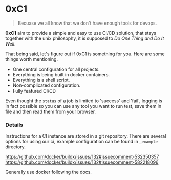 # 0xC1

> Becuase we all know that we don't have enough tools for devops.

**0xC1** aim to provide a simple and easy to use CI/CD solution, that stays together with the unix philosophy, it is supposed to _Do One Thing and Do It Well_.

That being said, let's figure out if 0xC1 is something for you. Here are some things worth mentioning.

 - One central configuration for all projects.
 - Everything is being built in docker containers.
 - Everything is a shell script.
 - Non-complicated configuration.
 - Fully featured CI/CD

Even thought the `status` of a job is limited to 'success' and 'fail', logging is in fact possible so you can use any tool you want to run test, save them in file and then read them from your browser.

### Details

Instructions for a CI instance are stored in a git repository.
There are several options for using our ci, example configuration can be found in `_example` directory.

https://github.com/docker/buildx/issues/132#issuecomment-532350357
https://github.com/docker/buildx/issues/132#issuecomment-582218096

Generally use docker following the docs.
